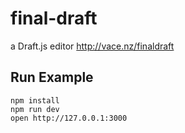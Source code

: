 # final-draft
a Draft.js editor http://vace.nz/finaldraft

## Run Example

```
npm install
npm run dev
open http://127.0.0.1:3000
```
